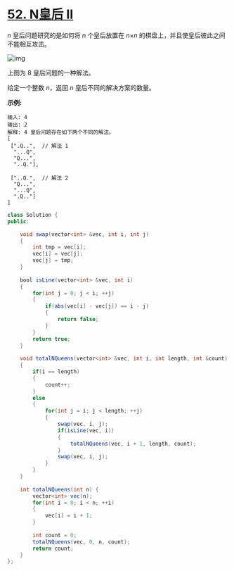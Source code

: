 # [52. N皇后 II](https://leetcode-cn.com/problems/n-queens-ii/)

*n* 皇后问题研究的是如何将 *n* 个皇后放置在 *n*×*n* 的棋盘上，并且使皇后彼此之间不能相互攻击。

![img](https://assets.leetcode-cn.com/aliyun-lc-upload/uploads/2018/10/12/8-queens.png)

上图为 8 皇后问题的一种解法。

给定一个整数 *n*，返回 *n* 皇后不同的解决方案的数量。

**示例:**

```
输入: 4
输出: 2
解释: 4 皇后问题存在如下两个不同的解法。
[
 [".Q..",  // 解法 1
  "...Q",
  "Q...",
  "..Q."],

 ["..Q.",  // 解法 2
  "Q...",
  "...Q",
  ".Q.."]
]
```



```java
class Solution {
public:

    void swap(vector<int> &vec, int i, int j)
    {
        int tmp = vec[i];
        vec[i] = vec[j];
        vec[j] = tmp;
    }
    
    bool isLine(vector<int> &vec, int i)
    {
        for(int j = 0; j < i; ++j)
        {
            if(abs(vec[i] - vec[j]) == i - j)
            {
                return false;
            }
        }
        return true;
    }
    
    void totalNQueens(vector<int> &vec, int i, int length, int &count)
    {
        if(i == length)
        {
            count++;
        }
        else
        {
            for(int j = i; j < length; ++j)
            {
                swap(vec, i, j);
                if(isLine(vec, i))
                {
                    totalNQueens(vec, i + 1, length, count);
                }
                swap(vec, i, j);
            }
        }
    }
    
    int totalNQueens(int n) {
        vector<int> vec(n);
        for(int i = 0; i < n; ++i)
        {
            vec[i] = i + 1;
        }
        
        int count = 0;
        totalNQueens(vec, 0, n, count);
        return count;
    }
};
```

